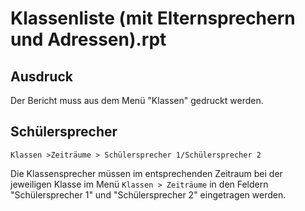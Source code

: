 # Klassenliste (mit Elternsprechern und Adressen).rpt

## Ausdruck

Der Bericht muss aus dem Menü "Klassen" gedruckt werden.

## Schülersprecher 

`Klassen >Zeiträume > Schülersprecher 1/Schülersprecher 2`

Die Klassensprecher müssen im entsprechenden Zeitraum bei der jeweiligen Klasse im Menü `Klassen > Zeiträume` in den Feldern "Schülersprecher 1" und "Schülersprecher 2" eingetragen werden.
